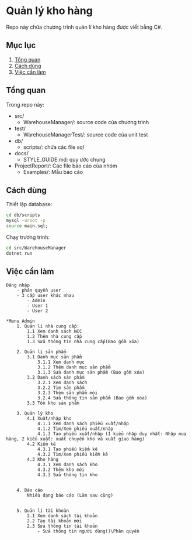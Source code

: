 # Quản lý kho hàng

Repo này chứa chương trình quản lí kho hàng được viết bằng C#.

## Mục lục

1. [Tổng quan](#tổng-quan)
2. [Cách dùng](#cách-dùng)
3. [Việc cần làm](#việc-cần-làm)

## Tổng quan

Trong repo này:
* src/
    * WarehouseManager/: source code của chương trình
* test/
    * WarehouseManagerTest/: source code của unit test
* db/
    * scripts/: chứa các file sql 
* docs/
    * STYLE_GUIDE.md: quy ước chung
* ProjectReport/: Các file báo cáo của nhóm
    * Examples/: Mẫu báo cáo
## Cách dùng

Thiết lập database:
```bash
cd db/scripts
mysql -uroot -p
source main.sql;
```

Chạy trương trình:
```bash
cd src/WarehouseManager
dotnet run
```

## Việc cần làm

```
Đăng nhập
    - phân quyền user
    - 3 cấp user khác nhau
        - Admin
        - User 1
        - User 2

*Menu Admin
    1. Quản lí nhà cung cấp:
        1.1 Xem danh sách NCC
        1.2 Thêm nhà cung cấp
        1.3 Sửa thông tin nhà cung cấp(Bao gồm xóa)

    2. Quản lí sản phẩm
        3.1 Danh mục sản phẩm
            3.1.1 Xem danh mục
            3.1.2 Thêm danh mục sản phẩm
            3.1.3 Sửa danh mục sản phẩm (Bao gồm xóa)
        3.2 Danh sách sản phẩm
            3.2.1 Xem danh sách
            3.2.2 Tìm sản phẩm
            3.2.3 Thêm sản phẩm mới
            3.2.4 Sửa thông tin sản phẩm (Bao gồm xóa)
        3.3 Tồn kho sản phẩm

    3. Quản lý kho
        4.1 Xuất/nhập kho
            4.1.1 Xem danh sách phiếu xuất/nhập
            4.1.2 Tìm/Xem phiếu xuất/nhập
            4.1.3 Tạo phiếu xuất/nhập (1 kiểu nhập duy nhất: Nhập mua hàng, 2 kiểu xuất: xuất chuyển kho và xuất giao hàng)
        4.2 Kiểm kê
            4.3.1 Tạo phiếu kiểm kê
            4.3.2 Tìm/Xem phiểu kiểm kê
        4.3 Kho hàng
            4.3.1 Xem danh sách kho
            4.3.2 Thêm kho mới
            4.3.3 Sửa thông tin kho


    4. Báo cáo
        Nhiều dạng báo cáo (Làm sau cùng)


    5. Quản lí tài khoản
        2.1 Xem danh sách tài khoản
        2.2 Tạo tài khoản mới
        2.3 Sửa thông tin tài khoản
            - Sửa thông tin người dùng()\Phân quyền
```
